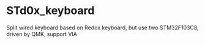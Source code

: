 # STd0x_keyboard
Split wired keyboard based on Redox keyboard, but use two STM32F103C8, driven by QMK, support VIA
